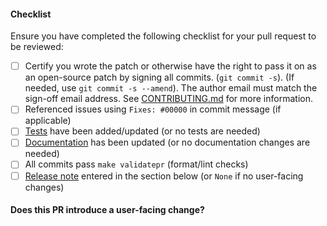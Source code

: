 <!--
Thanks for sending a pull request!

For more detailed information, please review our contributing guidelines:
https://github.com/containers/podman/blob/main/CONTRIBUTING.md#submitting-pull-requests
-->

#### Checklist

Ensure you have completed the following checklist for your pull request to be reviewed:
<!-- Use [x] to mark as done, or click the checkbox after opening PR -->

- [ ] Certify you wrote the patch or otherwise have the right to pass it on as an open-source patch by signing all
commits. (`git commit -s`). (If needed, use `git commit -s --amend`).  The author email must match
the sign-off email address. See [CONTRIBUTING.md](https://github.com/containers/podman/blob/main/CONTRIBUTING.md#sign-your-prs)
for more information.
- [ ] Referenced issues using `Fixes: #00000` in commit message (if applicable)
- [ ] [Tests](https://github.com/containers/podman/tree/main/test#readme) have been added/updated (or no tests are needed)
- [ ] [Documentation](https://github.com/containers/podman/blob/main/docs/README.md) has been updated (or no documentation changes are needed)
- [ ] All commits pass `make validatepr` (format/lint checks)
- [ ] [Release note](https://github.com/kubernetes/community/blob/master/contributors/guide/release-notes.md) entered in the section below (or `None` if no user-facing changes)

#### Does this PR introduce a user-facing change?

<!--
Write `None` if there are no user-facing changes, otherwise enter your release note below.
Include "action required" if users need to take action when upgrading.
-->

```release-note

```
